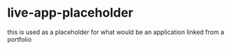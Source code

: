 # live-app-placeholder

this is used as a placeholder for what would be an application linked from a portfolio
